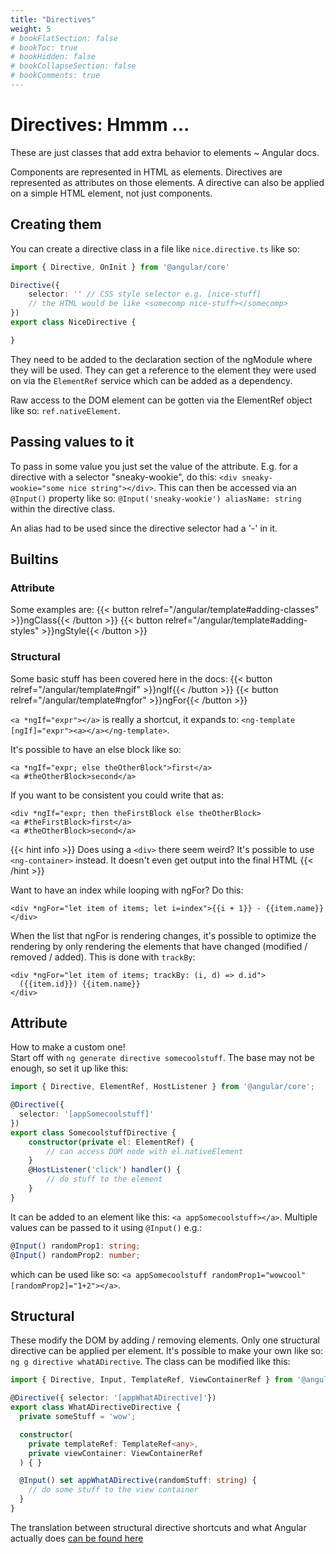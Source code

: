 ```yaml
---
title: "Directives"
weight: 5
# bookFlatSection: false
# bookToc: true
# bookHidden: false
# bookCollapseSection: false
# bookComments: true
---
```


# Directives: Hmmm ...
These are just classes that add extra behavior to elements ~ Angular docs.

Components are represented in HTML as elements. Directives are represented as attributes on those elements. A directive can also be applied on a simple HTML element, not just components.

## Creating them
You can create a directive class in a file like `nice.directive.ts` like so:
```ts
import { Directive, OnInit } from '@angular/core'

Directive({
    selector: '' // CSS style selector e.g. [nice-stuff]
    // the HTML would be like <somecomp nice-stuff></somecomp>
})
export class NiceDirective {

}
```

They need to be added to the declaration section of the ngModule where they will be used. They can get a reference to the element they were used on via the `ElementRef` service which can be added as a dependency.

Raw access to the DOM element can be gotten via the ElementRef object like so: `ref.nativeElement`.

## Passing values to it
To pass in some value you just set the value of the attribute. E.g. for a directive with a selector "sneaky-wookie", do this: `<div sneaky-wookie="some nice string"></div>`. This can then be accessed via an `@Input()` property like so: `@Input('sneaky-wookie') aliasName: string` within the directive class.

An alias had to be used since the directive selector had a '-' in it.

## Builtins
### Attribute
Some examples are:
{{< button relref="/angular/template#adding-classes" >}}ngClass{{< /button >}}
{{< button relref="/angular/template#adding-styles" >}}ngStyle{{< /button >}}

### Structural
Some basic stuff has been covered here in the docs:
{{< button relref="/angular/template#ngif" >}}ngIf{{< /button >}}
{{< button relref="/angular/template#ngfor" >}}ngFor{{< /button >}}

`<a *ngIf="expr"></a>` is really a shortcut, it expands to: `<ng-template [ngIf]="expr"><a></a></ng-template>`.

It's possible to have an else block like so:
```
<a *ngIf="expr; else theOtherBlock">first</a>
<a #theOtherBlock>second</a>
```
If you want to be consistent you could write that as:
```
<div *ngIf="expr; then theFirstBlock else theOtherBlock>
<a #theFirstBlock>first</a>
<a #theOtherBlock>second</a>
```

{{< hint info >}}
Does using a `<div>` there seem weird? It's possible to use `<ng-container>` instead.
It doesn't even get output into the final HTML
{{< /hint >}}

Want to have an index while looping with ngFor? Do this:
```
<div *ngFor="let item of items; let i=index">{{i + 1}} - {{item.name}}</div>
```

When the list that ngFor is rendering changes, it's possible to optimize the rendering by only
rendering the elements that have changed (modified / removed / added). This is done with `trackBy`:
```
<div *ngFor="let item of items; trackBy: (i, d) => d.id">
  ({{item.id}}) {{item.name}}
</div>
```

## Attribute
How to make a custom one!  
Start off with `ng generate directive somecoolstuff`. The base may not be enough, so set it up like this:
```ts
import { Directive, ElementRef, HostListener } from '@angular/core';

@Directive({
  selector: '[appSomecoolstuff]'
})
export class SomecoolstuffDirective {
    constructor(private el: ElementRef) {
        // can access DOM node with el.nativeElement
    }
    @HostListener('click') handler() {
        // do stuff to the element
    }    
}
```
It can be added to an element like this: `<a appSomecoolstuff></a>`.
Multiple values can be passed to it using `@Input()` e.g.:
```ts
@Input() randomProp1: string;
@Input() randomProp2: number;
```
which can be used like so: `<a appSomecoolstuff randomProp1="wowcool" [randomProp2]="1+2"></a>`.

## Structural
These modify the DOM by adding / removing elements. Only one structural directive can be applied per element.
It's possible to make your own like so: `ng g directive whatADirective`. The class can be modified like this:
```ts
import { Directive, Input, TemplateRef, ViewContainerRef } from '@angular/core';

@Directive({ selector: '[appWhatADirective]'})
export class WhatADirectiveDirective {
  private someStuff = 'wow';

  constructor(
    private templateRef: TemplateRef<any>,
    private viewContainer: ViewContainerRef
  ) { }

  @Input() set appWhatADirective(randomStuff: string) {
    // do some stuff to the view container
  }
}
```

The translation between structural directive shortcuts and what Angular actually does [can be found here](https://angular.io/guide/structural-directives#shorthand-examples)